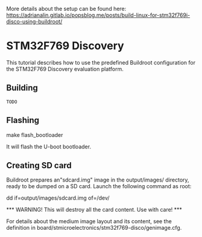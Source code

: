 More details about the setup can be found here:
https://adrianalin.gitlab.io/popsblog.me/posts/build-linux-for-stm32f769i-disco-using-buildroot/



STM32F769 Discovery
===================

This tutorial describes how to use the predefined Buildroot
configuration for the STM32F769 Discovery evaluation platform.

Building
--------

    TODO

Flashing
--------

  make flash_bootloader

It will flash the U-boot bootloader.

Creating SD card
----------------

Buildroot prepares an"sdcard.img" image in the output/images/ directory,
ready to be dumped on a SD card. Launch the following command as root:

  dd if=output/images/sdcard.img of=/dev/<your-sd-device>

*** WARNING! This will destroy all the card content. Use with care! ***

For details about the medium image layout and its content, see the
definition in board/stmicroelectronics/stm32f769-disco/genimage.cfg.

